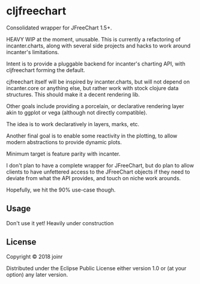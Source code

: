 # cljfreechart

Consolidated wrapper for JFreeChart 1.5+.

HEAVY WIP at the moment, unusable.
This is currently a refactoring of 
incanter.charts, along with several side 
projects and hacks to work around incanter's 
limitations.

Intent is to provide a pluggable backend
for incanter's charting API, with cljfreechart
forming the default.

cjfreechart itself will be inspired by incanter.charts,
but will not depend on incanter.core or anything else, 
but rather work with stock clojure data structures.
This should make it a decent rendering lib.

Other goals include providing a porcelain, 
or declarative rendering layer akin to ggplot or
vega (although not directly compatible).

The idea is to work declaratively in layers, marks, 
etc.

Another final goal is to enable some reactivity 
in the plotting, to allow modern abstractions to
provide dynamic plots.

Minimum target is feature parity with incanter.

I don't plan to have a complete wrapper for 
JFreeChart, but do plan to allow clients
to have unfettered access to the JFreeChart
objects if they need to deviate from what the
API provides, and touch on niche work arounds.

Hopefully, we hit the 90% use-case though.

## Usage

Don't use it yet! 
Heavily under construction

## License

Copyright © 2018 joinr

Distributed under the Eclipse Public License either version 1.0 or (at
your option) any later version.
